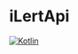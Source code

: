 # iLertApi
[![Kotlin](https://img.shields.io/badge/kotlin-1.6.21-blue.svg?logo=kotlin)](http://kotlinlang.org)
